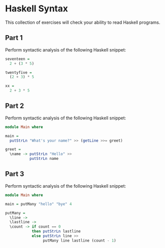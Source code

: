# Haskell Syntax

This collection of exercises will check your ability to read Haskell programs.

## Part 1

Perform syntactic analysis of the following Haskell snippet:

```haskell
seventeen =
  2 + (3 * 5)

twentyfive =
  (2 + 3) * 5

xx =
  2 + 3 * 5
```

## Part 2

Perform syntactic analysis of the following Haskell snippet:

```haskell
module Main where

main =
  putStrLn "What's your name?" >> (getLine >>= greet)

greet =
  \name -> putStrLn "Hello" >>
           putStrLn name
```

## Part 3

Perform syntactic analysis of the following Haskell snippet:

```haskell
module Main where

main = putMany "hello" "bye" 4

putMany =
  \line ->
  \lastline ->
  \count -> if count == 0
            then putStrLn lastline
            else putStrLn line >>
                 putMany line lastline (count - 1)
```
